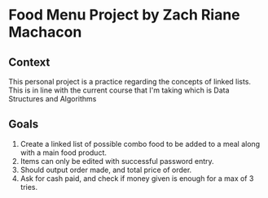 # Food Menu Project by Zach Riane Machacon

## Context
This personal project is a practice regarding the concepts of linked lists. This is in line with the current course that I'm taking
which is Data Structures and Algorithms

## Goals
1. Create a linked list of possible combo food to be added to a meal along with a main food product.
2. Items can only be edited with successful password entry.
3. Should output order made, and total price of order.
4. Ask for cash paid, and check if money given is enough for a max of 3 tries.